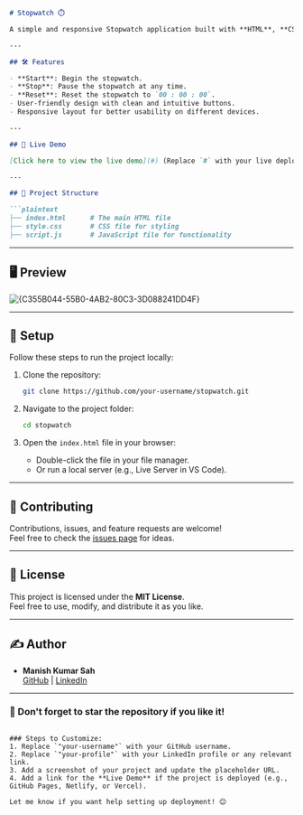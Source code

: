 ```markdown
# Stopwatch ⏱️

A simple and responsive Stopwatch application built with **HTML**, **CSS**, and **JavaScript**. This project helps track time in hours, minutes, seconds, and milliseconds.

---

## 🛠 Features

- **Start**: Begin the stopwatch.
- **Stop**: Pause the stopwatch at any time.
- **Reset**: Reset the stopwatch to `00 : 00 : 00`.
- User-friendly design with clean and intuitive buttons.
- Responsive layout for better usability on different devices.

---

## 🚀 Live Demo

[Click here to view the live demo](#) (Replace `#` with your live deployment link)

---

## 📂 Project Structure

```plaintext
├── index.html      # The main HTML file
├── style.css       # CSS file for styling
├── script.js       # JavaScript file for functionality
```

---

## 🖥 Preview

![{C355B044-55B0-4AB2-80C3-3D088241DD4F}](https://github.com/user-attachments/assets/498666ae-0b09-4dab-b438-46160844fd2a)
 

---

## 🔧 Setup

Follow these steps to run the project locally:

1. Clone the repository:
   ```bash
   git clone https://github.com/your-username/stopwatch.git
   ```

2. Navigate to the project folder:
   ```bash
   cd stopwatch
   ```

3. Open the `index.html` file in your browser:
   - Double-click the file in your file manager.
   - Or run a local server (e.g., Live Server in VS Code).

---

## 🤝 Contributing

Contributions, issues, and feature requests are welcome!  
Feel free to check the [issues page](https://github.com/your-username/stopwatch/issues) for ideas.

---

## 📜 License

This project is licensed under the **MIT License**.  
Feel free to use, modify, and distribute it as you like.

---

## ✍️ Author

- **Manish Kumar Sah**  
  [GitHub](https://github.com/your-username) | [LinkedIn](https://linkedin.com/in/your-profile)  

---

### 🌟 Don't forget to star the repository if you like it!
```

### Steps to Customize:
1. Replace `"your-username"` with your GitHub username.
2. Replace `"your-profile"` with your LinkedIn profile or any relevant link.
3. Add a screenshot of your project and update the placeholder URL.
4. Add a link for the **Live Demo** if the project is deployed (e.g., GitHub Pages, Netlify, or Vercel). 

Let me know if you want help setting up deployment! 😊

